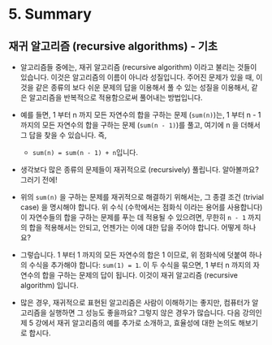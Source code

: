 # 5. Summary

## 재귀 알고리즘 \(recursive algorithms\) - 기초

* 알고리즘들 중에는, 재귀 알고리즘 \(recursive algorithm\) 이라고 불리는 것들이 있습니다. 이것은 알고리즘의 이름이 아니라 성질입니다. 주어진 문제가 있을 때, 이것을 같은 종류의 보다 쉬운 문제의 답을 이용해서 풀 수 있는 성질을 이용해서, 같은 알고리즘을 반복적으로 적용함으로써 풀어내는 방법입니다.



* 예를 들면, 1 부터 n 까지 모든 자연수의 합을 구하는 문제 \(`sum(n)`\)는, 1 부터 n - 1 까지의 모든 자연수의 합을 구하는 문제 \(`sum(n - 1)`\)를 풀고, 여기에 n 을 더해서 그 답을 찾을 수 있습니다. 즉,
  * `sum(n) = sum(n - 1) + n`입니다.



* 생각보다 많은 종류의 문제들이 재귀적으로 \(recursively\) 풀립니다. 알아볼까요? 그러기 전에!
* 위의 `sum(n)` 을 구하는 문제를 재귀적으로 해결하기 위해서는, 그 종결 조건 \(trivial case\) 을 명시해야 합니다. 위 수식 \(수학에서는 점화식 이라는 용어를 사용합니다\) 이 자연수들의 합을 구하는 문제를 푸는 데 적용될 수 있으려면, 무한히 `n - 1` 까지의 합을 적용해서는 안되고, 언젠가는 이에 대한 답을 주어야 합니다. 어떻게 하나요?
* 그렇습니다. 1 부터 1 까지의 모든 자연수의 합은 1 이므로, 위 점화식에 덧붙여 하나의 수식을 추가해야 합니다: `sum(1) = 1`. 이 두 수식을 묶으면, 1 부터 n 까지의 자연수의 합을 구하는 문제의 답이 됩니다. 이것이 재귀 알고리즘 \(recursive algorithm\) 입니다.



* 많은 경우, 재귀적으로 표현된 알고리즘은 사람이 이해하기는 좋지만, 컴퓨터가 알고리즘을 실행하면 그 성능도 좋을까요? 그렇지 않은 경우가 많습니다. 다음 강의인 제 5 강에서 재귀 알고리즘의 예를 추가로 소개하고, 효율성에 대한 논의도 해보기로 합시다.

